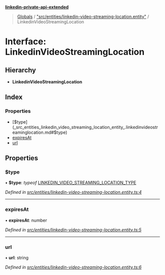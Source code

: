 **[linkedin-private-api-extended](../README.md)**

> [Globals](../globals.md) / ["src/entities/linkedin-video-streaming-location.entity"](../modules/_src_entities_linkedin_video_streaming_location_entity_.md) / LinkedinVideoStreamingLocation

# Interface: LinkedinVideoStreamingLocation

## Hierarchy

* **LinkedinVideoStreamingLocation**

## Index

### Properties

* [$type](_src_entities_linkedin_video_streaming_location_entity_.linkedinvideostreaminglocation.md#$type)
* [expiresAt](_src_entities_linkedin_video_streaming_location_entity_.linkedinvideostreaminglocation.md#expiresat)
* [url](_src_entities_linkedin_video_streaming_location_entity_.linkedinvideostreaminglocation.md#url)

## Properties

### $type

•  **$type**: *typeof* [LINKEDIN\_VIDEO\_STREAMING\_LOCATION\_TYPE](../modules/_src_entities_linkedin_video_streaming_location_entity_.md#linkedin_video_streaming_location_type)

*Defined in [src/entities/linkedin-video-streaming-location.entity.ts:4](https://github.com/khanhtranngoccva/linkedin-private-api/blob/0b23a8c/src/entities/linkedin-video-streaming-location.entity.ts#L4)*

___

### expiresAt

•  **expiresAt**: number

*Defined in [src/entities/linkedin-video-streaming-location.entity.ts:5](https://github.com/khanhtranngoccva/linkedin-private-api/blob/0b23a8c/src/entities/linkedin-video-streaming-location.entity.ts#L5)*

___

### url

•  **url**: string

*Defined in [src/entities/linkedin-video-streaming-location.entity.ts:6](https://github.com/khanhtranngoccva/linkedin-private-api/blob/0b23a8c/src/entities/linkedin-video-streaming-location.entity.ts#L6)*
